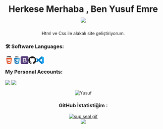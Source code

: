 <h1 align="center">Herkese Merhaba , Ben Yusuf Emre <img src="https://media.giphy.com/media/hvRJCLFzcasrR4ia7z/giphy.gif" width="30px"></h1> <p align="center">
<p align="center">
Html ve Css ile alakalı site geliştiriyorum. <br>
</p>

### 🛠 Software Languages:

<img align="left"  src="https://raw.githubusercontent.com/github/explore/80688e429a7d4ef2fca1e82350fe8e3517d3494d/topics/html/html.png" width="25" height="25" />
<img align="left" src="https://raw.githubusercontent.com/github/explore/80688e429a7d4ef2fca1e82350fe8e3517d3494d/topics/css/css.png" width="25" height="25" />
<img align="left" src="https://raw.githubusercontent.com/github/explore/80688e429a7d4ef2fca1e82350fe8e3517d3494d/topics/bootstrap/bootstrap.png" width="25" height="25" />
<img align="left" src="https://raw.githubusercontent.com/github/explore/80688e429a7d4ef2fca1e82350fe8e3517d3494d/topics/github/github.png" width="25" height="25" />
<img align="left" src="https://raw.githubusercontent.com/github/explore/80688e429a7d4ef2fca1e82350fe8e3517d3494d/topics/visual-studio-code/visual-studio-code.png" width="25" height="25" />
<br />
<h3>My Personal Accounts:</h3>
<p align="left">
<a href="https://www.instagram.com/yusufemreoffical_" target"blank_"><img src="https://img.shields.io/badge/INSTAGRAM%20-111111.svg?&style=for-the-badge&logo=instagram&logoColor=white"></a>
<a href="https://github.com/yusufemreACILAN" target"blank_"><img src="https://img.shields.io/badge/GitHub%20-111111.svg?&style=for-the-badge&logo=github&logoColor=white"></a>
</p>
<p align="center"> <img src="https://komarev.com/ghpvc/?username=Yusuf" alt="Yusuf" /> </p>

<h3 align="center">GitHub İstatistiğim :</h3>
<p align="center">
<a href="https://github.com/yusufemreACILAN/" target="_blank"><img alt="sup seal gif" src="https://github-readme-stats.vercel.app/api?username=yusufemreACILAN&theme=dark&show_icons=true&count_private=true&hide_border=true" /></a><br>
<a href="https://github.com/yusufemreACILAN/" target="_blank"><img src="https://github-readme-stats.vercel.app/api/top-langs/?username=yusufemreACILAN&theme=dark&count_private=true&show_icons=true&hide_border=true"/></a>
</p>



